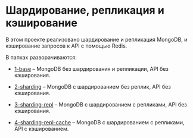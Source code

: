 # Шардирование, репликация и кэширование

В этом проекте реализовано шардирование и репликация MongoDB, и кэширование запросов к API с помощью Redis.

В папках разворачиваются:

- [1-base](1-base) – MongoDB без шардирования и репликации, API без кэширования.

- [2-sharding](2-sharding) – MongoDB с шардированием без реплик, API без кэширования.

- [3-sharding-repl](3-sharding-repl) – MongoDB с шардированием с репликами, API без кэширования.

- [4-sharding-repl-cache](4-sharding-repl-cache) – MongoDB с шардированием с репликами, API с кэшированием.
